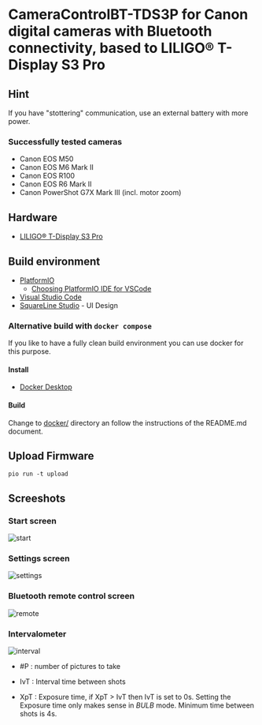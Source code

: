# CameraControlBT-TDS3P for Canon digital cameras with Bluetooth connectivity, based to LILIGO® T-Display S3 Pro

## Hint

If you have "stottering" communication, use an external battery with more power.

### Successfully tested cameras
- Canon EOS M50
- Canon EOS M6 Mark II
- Canon EOS R100
- Canon EOS R6 Mark II
- Canon PowerShot G7X Mark III (incl. motor zoom)

## Hardware

- [LILIGO® T-Display S3 Pro](https://www.lilygo.cc/products/t-display-s3-pro)

## Build environment

- [PlatformIO](https://platformio.org/)
  - [Choosing PlatformIO IDE for VSCode](https://platformio.org/install/ide?install=vscode)
- [Visual Studio Code](https://code.visualstudio.com/)
- [SquareLine Studio](https://squareline.io/) - UI Design

### Alternative build with `docker compose`

If you like to have a fully clean build environment you can use docker for this purpose.

#### Install

- [Docker Desktop](https://www.docker.com/products/docker-desktop/)

#### Build 

Change to [docker/](docker/) directory an follow the instructions of the README.md document.

## Upload Firmware

`pio run -t upload`

## Screeshots

### Start screen

![start](docs/start.png)

### Settings screen

![settings](docs/settings.png)

### Bluetooth remote control screen

![remote](docs/remote.png)

### Intervalometer

![interval](docs/interval.png)

- #P : number of pictures to take

- IvT : Interval time between shots

- XpT : Exposure time, if XpT > IvT then IvT is set to 0s. Setting the Exposure time only makes sense in *BULB* mode. Minimum time between shots is 4s.

